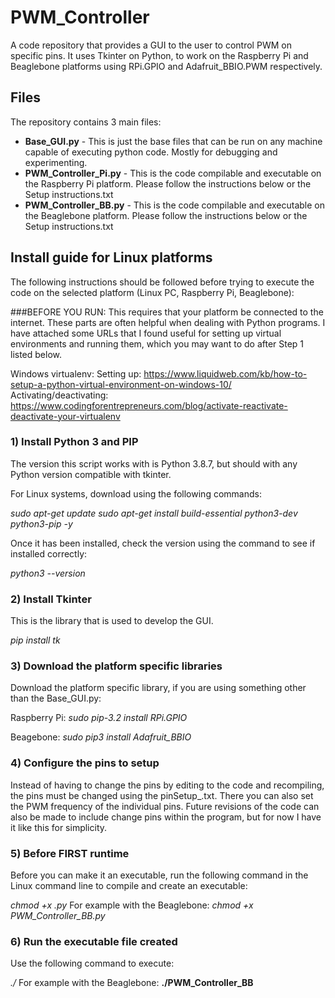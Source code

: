 # PWM_Controller
A code repository that provides a GUI to the user to control PWM on specific pins. It uses Tkinter on Python, to work on the Raspberry Pi and Beaglebone platforms using RPi.GPIO and Adafruit_BBIO.PWM respectively.

## Files
The repository contains 3 main files:
* **Base_GUI.py** - This is just the base files that can be run on any machine capable of executing python code. Mostly for debugging and experimenting.
* **PWM_Controller_Pi.py** - This is the code compilable and executable on the Raspberry Pi platform. Please follow the instructions below or the Setup instructions.txt
* **PWM_Controller_BB.py** - This is the code compilable and executable on the Beaglebone platform. Please follow the instructions below or the Setup instructions.txt

## Install guide for Linux platforms
The following instructions should be followed before trying to execute the code on the selected platform (Linux PC, Raspberry Pi, Beaglebone):

###BEFORE YOU RUN:
This requires that your platform be connected to the internet. These parts are often helpful when dealing with Python programs. I have attached some URLs that I found useful for setting up virtual environments and running them, which you may want to do after Step 1 listed below.

Windows virtualenv:
Setting up: https://www.liquidweb.com/kb/how-to-setup-a-python-virtual-environment-on-windows-10/
Activating/deactivating: https://www.codingforentrepreneurs.com/blog/activate-reactivate-deactivate-your-virtualenv

### 1) Install Python 3 and PIP

The version this script works with is Python 3.8.7, but should with any Python version compatible with tkinter.

For Linux systems, download using the following commands:

*sudo apt-get update*
*sudo apt-get install build-essential python3-dev python3-pip -y*

Once it has been installed, check the version using the command to see if installed correctly:

*python3 --version*

### 2) Install Tkinter

This is the library that is used to develop the GUI. 

*pip install tk*

### 3) Download the platform specific libraries
Download the platform specific library, if you are using something other than the Base_GUI.py:

Raspberry Pi:
*sudo pip-3.2 install RPi.GPIO*

Beagebone:
*sudo pip3 install Adafruit_BBIO*

### 4) Configure the pins to setup

Instead of having to change the pins by editing to the code and recompiling, the pins must be changed using the pinSetup_<Board platform>.txt. There you can also set the 
PWM frequency of the individual pins. Future revisions of the code can also be made to include change pins within the program, but for now I have it like this for simplicity.

### 5) Before FIRST runtime

Before you can make it an executable, run the following command in the Linux command line to compile and create an executable:

*chmod +x <File name>.py*
For example with the Beaglebone:
*chmod +x PWM_Controller_BB.py*

### 6) Run the executable file created
Use the following command to execute:

*./<File Name>*
For example with the Beaglebone:
**./PWM_Controller_BB**
